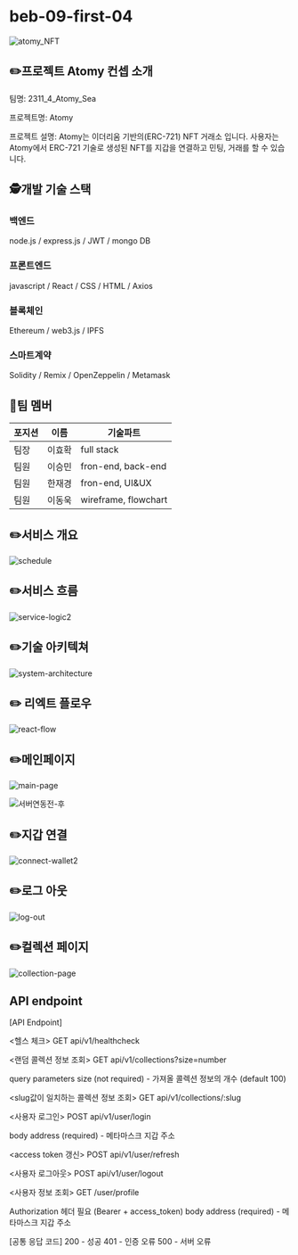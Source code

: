 # beb-09-first-04
![atomy_NFT](https://github.com/codestates-beb/beb-09-atomy/assets/65144253/a1b24f4d-f023-4b92-b7c6-5322bd738a6b)



## ✏️프로젝트 Atomy 컨셉 소개
팀명: 2311_4_Atomy_Sea

프로젝트명: Atomy

프로젝트 설명: Atomy는 이더리움 기반의(ERC-721) NFT 거래소 입니다. 
              사용자는 Atomy에서 ERC-721 기술로 생성된 NFT를 지갑을 연결하고 민팅, 거래를 할 수 있습니다.

## 🕵개발 기술 스택

### 백엔드
node.js /
express.js /
JWT /
mongo DB 

### 프론트엔드
javascript /
React /
CSS /
HTML /
Axios 

### 블록체인
Ethereum /
web3.js /
IPFS

### 스마트계약
Solidity /
Remix /
OpenZeppelin /
Metamask

## 👬팀 멤버
| 포지션 | 이름 | 기술파트 |
|--------|------|---------|
| 팀장 | 이효확 | full stack |
| 팀원 | 이승민 | fron-end, back-end |
| 팀원 | 한재경 | fron-end, UI&UX |
| 팀원 | 이동욱 | wireframe, flowchart |



## ✏️서비스 개요
![schedule](https://github.com/codestates-beb/beb-09-atomy/assets/110643793/7e56e602-a586-42ee-b3b4-84f1ec1b7691)

## ✏️서비스 흐름
![service-logic2](https://github.com/codestates-beb/beb-09-atomy/assets/110643793/769c1619-8ff8-4889-af0c-8cd3e99d19e2)

## ✏️기술 아키텍쳐
![system-architecture](https://github.com/codestates-beb/beb-09-atomy/assets/110643793/eec5d107-eecf-44db-a2a4-f64f12998a0e)

## ✏️ 리엑트 플로우
![react-flow](https://github.com/codestates-beb/beb-09-atomy/assets/110643793/991d39fe-b28d-4e7e-9568-1072b52de7a1)

## ✏️메인페이지

![main-page](https://github.com/codestates-beb/beb-09-atomy/assets/110643793/2f263b6f-afc3-4a06-93f2-ed1edeab161a)

![서버연동전-후](https://github.com/codestates-beb/beb-09-atomy/assets/110643793/f5c134d5-2fc6-4a2c-9f7e-1d79e0be2b50)


## ✏️지갑 연결
![connect-wallet2](https://github.com/codestates-beb/beb-09-atomy/assets/110643793/0efb6a8a-88f3-4ada-a65d-83cc6ad6817d)

## ✏️로그 아웃
![log-out](https://github.com/codestates-beb/beb-09-atomy/assets/110643793/13be7a01-afd3-41b4-be2f-22c90a967200)


## ✏️컬렉션 페이지
![collection-page](https://github.com/codestates-beb/beb-09-atomy/assets/110643793/24dbd114-00a2-444c-b152-0acbbcfe713d)



## API endpoint

[API Endpoint]

<헬스 체크>
GET api/v1/healthcheck

<랜덤 콜렉션 정보 조회>
GET api/v1/collections?size=number

query parameters
size (not required) - 가져올 콜렉션 정보의 개수 (default 100)

<slug값이 일치하는 콜렉션 정보 조회>
GET api/v1/collections/:slug

<사용자 로그인>
POST api/v1/user/login

body
address (required) - 메타마스크 지갑 주소

<access token 갱신>
POST api/v1/user/refresh

<사용자 로그아웃>
POST api/v1/user/logout

<사용자 정보 조회>
GET /user/profile

Authorization 헤더 필요 (Bearer + access_token)
body
address (required) - 메타마스크 지갑 주소

[공통 응답 코드]
200 - 성공
401 - 인증 오류
500 - 서버 오류


